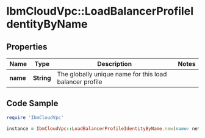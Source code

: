 # IbmCloudVpc::LoadBalancerProfileIdentityByName

## Properties

Name | Type | Description | Notes
------------ | ------------- | ------------- | -------------
**name** | **String** | The globally unique name for this load balancer profile | 

## Code Sample

```ruby
require 'IbmCloudVpc'

instance = IbmCloudVpc::LoadBalancerProfileIdentityByName.new(name: network-fixed)
```


